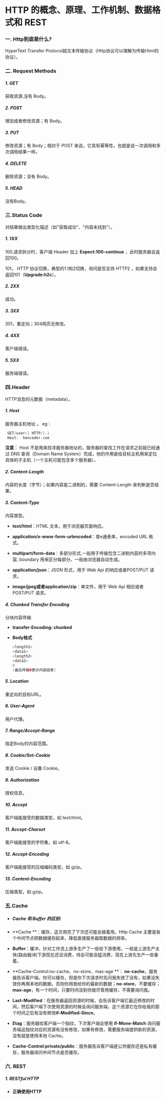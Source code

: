 # HTTP 的概念、原理、工作机制、数据格式和 REST

### 一. Http到底是什么?

HyperText Transfer Protocol超文本传输协议（Http协议可以理解为传输Html的协议）。

### 二. Request Methods

#####      1. GET 

获取资源,没有 Body。

#####      2. POST

增加或者修改资源；有 Body。

#####      3. PUT

修改资源；有 Body；相对于 POST 来说，它具有幂等性，也就是说一次调用和多次调用结果一样。

#####      4. DELETE

删除资源；没有 Body。

#####      5. HEAD

没有Body。

### 三.Status Code

对结果做出类型化描述（如"获取成功"、"内容未找到"）。

#####     1. 1XX

100,请求拆分时，客户端 Header 加上 **Expect:100-continue** ，此时服务器会返回100。

101， HTTP 协议切换，典型的1.1和2切换，询问是否支持 HTTP2 ，如果支持会返回101（**Upgrade:h2c**）。

#####     2. 2XX

成功。

#####     3. 3XX

301，重定向；304网页无修改。

#####     4. 4XX

客户端错误。

#####     5. 5XX

服务端错误。



### 四.Header

HTTP消息的元数据（metadata）。

##### 1. Host

服务器主机地址 。 eg：  

```java
 GET/user/1 HTTP/1.1
 Host:  hencoder.com                                  
```

**注意**： Host 不是用来找寻服务器地址的，服务器的查找工作在请求之前就已经通过 DNS 查询（Domain Name System）完成，他的作用是给目标主机用来定位具体的子主机（一个主机可能包含多个服务器）。

##### 2. Content-Length

内容的长度（字节）；如果内容是二进制的，需要 Content-Length 来判断是否结果。

##### 3. Content-Type 

内容类型。

- **text/html**：HTML 文本，用于浏览器页面响应。

- **application/x-www-form-urlencoded**：普e通表单，encoded URL 格式。

- **multipart/form-data**：多部分形式,一般用于传输包含二进制内容的多项内容,  boundary 用来区分每部分，一般由浏览器自动生成。

- **application/json**：JSON 形式，用于 Web Api 的响应或者POST/PUT 请求。

- **image/jpeg或者application/zip**：单文件，用于 Web Api 相应或者 POST/PUT 请求。

  

##### 4. Chunked Transfer Encoding 

分块内容传输

- **transfer-Encoding: chunked**

- **Body格式**

  ```java
  <length1>
  <data1>
  <length2>
  <data2>
  0
  (最后传输0表示内容结束)
  ```

##### 5. Location 

重定向的目标URL。

##### 6. User-Agent

用户代理。

##### 7. Range/Accept-Range

指定Body的内容范围。

##### 8. Cookie/Set-Cookie

发送 Cookie / 设置 Cookie。

##### 9. Authorization

授权信息。

##### 10. Accept

客户端能接受的数据类型，如 text/html。

##### 11. Accept-Charset

客户端能接受的字符集，如 utf-8。

##### 12. Accept-Encoding

客户端能接受的压缩编码类型，如 gzip。

##### 13. Content-Encoding

压缩类型，如 gzip。

### 五.Cache

- ##### Cache 和 Buffer 的区别:

- **Cache **：缓存，这次用完了下次还可能会接着用。Http Cache 主要是各个中间节点把数据缓存起来，降低直接服务器取数据的频率。
- **Buffer**：缓冲，针对工作流上游多生产了一些给下游使用，一般是上游生产太快(路由器)和下游现在还没消费，待会可能会猛消费，现在上游先生产一些备着。
- **Cache-Control:no-cache、no-store、max-age **： **no-cache**，服务器告诉客户端，你可以缓存，但是你下次请求时先问我失效了没有，如果没失效你再用本地的数据，否则你用我给你的最新的数据；**no-store**，不要缓存；**max-age**，有一个时间，只要时间没到你就尽管用缓存，不需要询问我。
- **Last-Modified**：在服务器返回资源的时候，会告诉客户端它最近修改的时间，然后客户端下次使用资源的时候会询问服务端，这个资源它在你给我的那个时间之后有没有修改**if-Modified-Since**。
- **Etag**：服务器给客户端一个指纹，下次客户端会使用 **if-Mone-Match** 询问服务端这指纹对应的资源有没有修改，如果有修改，需要服务端提供新的资源，没有就是使用本地 Cache。
- **Cache-Control:private/public**：服务器告诉客户端是公共缓存还是私有缓存，服务器询问中间节点是否缓存。



### 六. REST

##### 1. RESTful HTTP

- **正确使用HTTP**